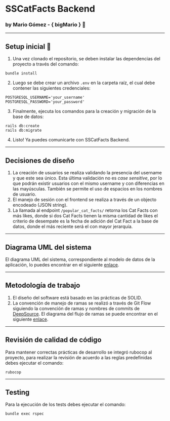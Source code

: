 # SSCatFacts Backend
### by Mario Gómez - { bigMario } :ghost:
---
## Setup inicial :rocket:
1) Una vez clonado el repositorio, se deben instalar las dependencias del proyecto a través del comando:
```
bundle install
```
2) Luego se debe crear un archivo ```.env``` en la carpeta raíz, el cual debe contener las siguientes credenciales:
```
POSTGRESQL_USERNAME='your_username'
POSTGRESQL_PASSWORD='your_password'
```
3) Finalmente, ejecuta los comandos para la creación y migración de la base de datos:
```
rails db:create
rails db:migrate
```
4) Listo! Ya puedes comunicarte con SSCatFacts Backend.

---
## Decisiones de diseño
1) La creación de usuarios se realiza validando la presencia del username y que este sea único. Esta última validación no es *case sensitive*, por lo que podrán existir usuarios con el mismo username y con diferencias en las mayúsculas. También se permite el uso de espacios en los nombres de usuario.
2) El manejo de sesión con el frontend se realiza a través de un objecto encodeado (JSON string).
3) La llamada al endpoint ```/popular_cat_facts/``` retorna los Cat Facts con más likes, donde si dos Cat Facts tienen la misma cantidad de likes el criterio de desempate es la fecha de adición del Cat Fact a la base de datos, donde el más reciente será el con mayor jerarquía.

---
## Diagrama UML del sistema
El diagrama UML del sistema, correspondiente al modelo de datos de la aplicación, lo puedes encontrar en el siguiente [enlace](https://drive.google.com/file/d/1JDa5_QdwKNSWkw8QOqdZqINEHdJjU3-v/view?usp=sharing).

---
## Metodología de trabajo
1) El diseño del software está basado en las prácticas de SOLID.
2) La convención de manejo de ramas se realizó a través de Git Flow siguiendo la convención de ramas y nombres de commits de [DeepSource](https://deepsource.io/blog/git-branch-naming-conventions/). El diagrama del flujo de ramas se puede encontrar en el siguiente [enlace](https://github.com/MGome/sscatfacts-backend/network).


---
## Revisión de calidad de código
Para mantener correctas prácticas de desarrollo se integró rubocop al proyecto, para realizar la revisión de acuerdo a las reglas predefinidas debes ejecutar el comando:
```
rubocop
```

---
## Testing
Para la ejecución de los tests debes ejecutar el comando:
```
bundle exec rspec
```

